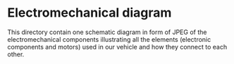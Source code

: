 Electromechanical diagram
====

This directory contain one schematic diagram in form of JPEG of the electromechanical components illustrating all the elements (electronic components and motors) used in our vehicle and how they connect to each other.
